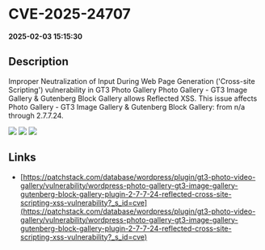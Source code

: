 # CVE-2025-24707

**2025-02-03 15:15:30**

## Description
Improper Neutralization of Input During Web Page Generation ('Cross-site Scripting') vulnerability in GT3 Photo Gallery Photo Gallery - GT3 Image Gallery & Gutenberg Block Gallery allows Reflected XSS. This issue affects Photo Gallery - GT3 Image Gallery & Gutenberg Block Gallery: from n/a through 2.7.7.24.

![](https://img.shields.io/static/v1?label=Score&message=7.1&color=red)
![](https://img.shields.io/static/v1?label=Severity&message=HIGH&color=red)
![](https://img.shields.io/static/v1?label=CWE&message=XSS&color=green)

## Links
- [https://patchstack.com/database/wordpress/plugin/gt3-photo-video-gallery/vulnerability/wordpress-photo-gallery-gt3-image-gallery-gutenberg-block-gallery-plugin-2-7-7-24-reflected-cross-site-scripting-xss-vulnerability?_s_id=cve](https://patchstack.com/database/wordpress/plugin/gt3-photo-video-gallery/vulnerability/wordpress-photo-gallery-gt3-image-gallery-gutenberg-block-gallery-plugin-2-7-7-24-reflected-cross-site-scripting-xss-vulnerability?_s_id=cve)
